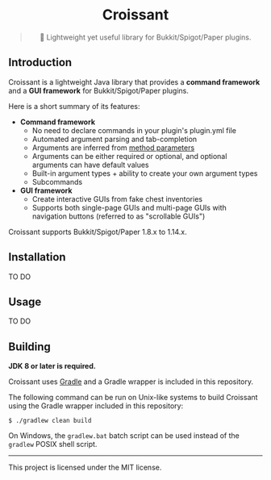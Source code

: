 <div align="center">
    <h1>Croissant</h1>
    <blockquote>
        <p>🥐 Lightweight yet useful library for Bukkit/Spigot/Paper plugins.</p>
    </blockquote>
</div>

## Introduction

Croissant is a lightweight Java library that provides a **command framework**
and a **GUI framework** for Bukkit/Spigot/Paper plugins.

Here is a short summary of its features:

- **Command framework**
    - No need to declare commands in your plugin's plugin.yml file
    - Automated argument parsing and tab-completion
    - Arguments are inferred from
    [method parameters](src/main/java/com/github/overmighty/croissant/command/CommandExecutor.java)
    - Arguments can be either required or optional, and optional arguments can
    have default values
    - Built-in argument types + ability to create your own argument types
    - Subcommands
- **GUI framework**
    - Create interactive GUIs from fake chest inventories
    - Supports both single-page GUIs and multi-page GUIs with navigation buttons
    (referred to as "scrollable GUIs")

Croissant supports Bukkit/Spigot/Paper 1.8.x to 1.14.x.

## Installation

TO DO

## Usage

TO DO

## Building

**JDK 8 or later is required.**

Croissant uses [Gradle](https://gradle.org/) and a Gradle wrapper is included in
this repository.

The following command can be run on Unix-like systems to build Croissant using
the Gradle wrapper included in this repository:

```
$ ./gradlew clean build
```

On Windows, the `gradlew.bat` batch script can be used instead of the `gradlew`
POSIX shell script.

---

This project is licensed under the MIT license.
